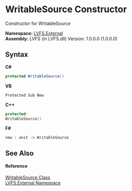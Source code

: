 # WritableSource Constructor 
 

Constructor for WritableSource

**Namespace:**&nbsp;<a href="ce38c3d6-f720-9c09-02a8-24d191d963ed">LVFS.External</a><br />**Assembly:**&nbsp;LVFS (in LVFS.dll) Version: 1.0.0.0 (1.0.0.0)

## Syntax

**C#**<br />
``` C#
protected WritableSource()
```

**VB**<br />
``` VB
Protected Sub New
```

**C++**<br />
``` C++
protected:
WritableSource()
```

**F#**<br />
``` F#
new : unit -> WritableSource
```


## See Also


#### Reference
<a href="eef32198-3bf0-ea5f-1d5c-ef3cf7488a57">WritableSource Class</a><br /><a href="ce38c3d6-f720-9c09-02a8-24d191d963ed">LVFS.External Namespace</a><br />